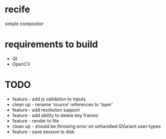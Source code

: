 recife
======

simple compositor

requirements to build
======
* Qt
* OpenCV

TODO
======
* feature - add js validation to inputs
* clean up - rename 'source' references to 'layer'
* feature - add resolution support
* feature - add ability to delete key frames
* feature - render to file
* clean up - should be throwing error on unhandled QVariant user-types
* feature - save session to disk
